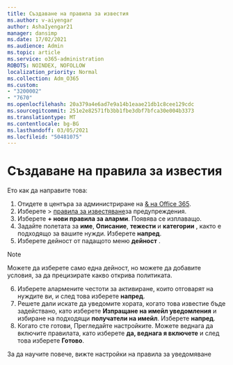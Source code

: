```yaml
---
title: Създаване на правила за известия
ms.author: v-aiyengar
author: AshaIyengar21
manager: dansimp
ms.date: 17/02/2021
ms.audience: Admin
ms.topic: article
ms.service: o365-administration
ROBOTS: NOINDEX, NOFOLLOW
localization_priority: Normal
ms.collection: Adm_O365
ms.custom:
- "3200002"
- "7670"
ms.openlocfilehash: 20a379a4e6ad7e9a14b1eaae21db1c8cee129cdc
ms.sourcegitcommit: 251e2e82571fb3bb1fbe3dbf7bfca30e004b3373
ms.translationtype: MT
ms.contentlocale: bg-BG
ms.lasthandoff: 03/05/2021
ms.locfileid: "50481075"
---
```

# <a name="create-an-alert-policy"></a>Създаване на правила за известия

Ето как да направите това:

1. Отидете в центъра за администриране на [& на Office 365](https://go.microsoft.com/fwlink/p/?linkid=2077143).
1. Изберете   >  [правила за известяване](https://go.microsoft.com/fwlink/?linkid=2103208)за предупреждения.
1. Изберете **+ нови правила за аларми**. Появява се изплаващо.
1. Задайте полетата за **име**, **Описание**, **тежести** и **категории** , както е подходящо за вашите нужди. Изберете **напред**.
1. Изберете дейност от падащото меню **дейност** .
> [!NOTE]
>  Можете да изберете само една дейност, но можете да добавите условия, за да прецизирате какво открива политиката.
6. Изберете алармените честоти за активиране, които отговарят на нуждите ви, и след това изберете **напред**.
7. Решете дали искате да уведомите хората, когато това известие бъде задействано, като изберете **Изпращане на имейл уведомления** и избиране на подходящи **получатели на имейл**. Изберете **напред**.
8. Когато сте готови, Прегледайте настройките. Можете веднага да включите правилата, като изберете **да, веднага я включете** и след това изберете **Готово**.

За да научите повече, вижте настройки на правила за уведомяване

